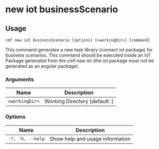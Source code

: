 # new iot businessScenario

<!-- BEGIN USAGE -->

Usage
-----

```
cmf new iot businessScenario [options] [<workingDir>] [command]
```

This command generates a new task library (connect iot package) for business scenarios. This command should be executed inside an IoT Package generated from the cmf new iot (the iot package must not be generated as an angular package). 

### Arguments

| Name           | Description                   |
| -------------- | ----------------------------- |
| `<workingDir>` | Working Directory [default: ] |

### Options

| Name             | Description                     |
| ---------------- | ------------------------------- |
| `-?, -h, --help` | Show help and usage information |

<!-- END USAGE -->
